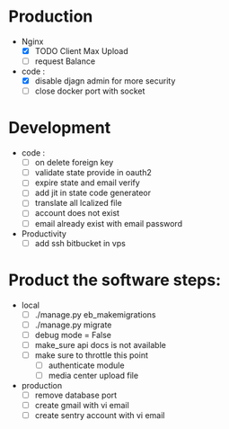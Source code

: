 # Production

- Nginx
    - [x] TODO Client Max Upload
    - [ ] request Balance
- code :
    - [x] disable djagn admin for more security
    - [ ] close docker port with socket

# Development

- code :
    - [ ] on delete foreign key
    - [ ] validate state provide in oauth2
    - [ ] expire state and email verify
    - [ ] add jit in state code generateor
    - [ ] translate all lcalized file
    - [ ] account does not exist
    - [ ] email already exist with email password
- Productivity
    - [ ] add ssh bitbucket in vps

# Product the software steps:

- local
    - [ ] ./manage.py eb_makemigrations
    - [ ] ./manage.py migrate
    - [ ] debug mode = False
    - [ ] make_sure api docs is not available
    - [ ] make sure to throttle this point
        - [ ] authenticate module
        - [ ] media center upload file
- production
    - [ ] remove database port
    - [ ] create gmail with vi email
    - [ ] create sentry account with vi email